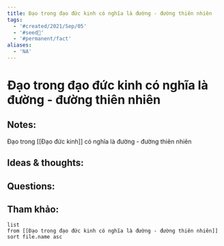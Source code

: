 ```yaml
---
title: Đạo trong đạo đức kinh có nghĩa là đường - đường thiên nhiên
tags:
  - '#created/2021/Sep/05'
  - '#seed🥜'
  - '#permanent/fact'
aliases:
  - 'NA'
---
```

# Đạo trong đạo đức kinh có nghĩa là đường - đường thiên nhiên

## Notes:
Đạo trong [[Đạo đức kinh]] có nghĩa là đường - đường thiên nhiên

## Ideas & thoughts:

## Questions:


## Tham khảo:
```dataview
list
from [[Đạo trong đạo đức kinh có nghĩa là đường - đường thiên nhiên]]
sort file.name asc
```